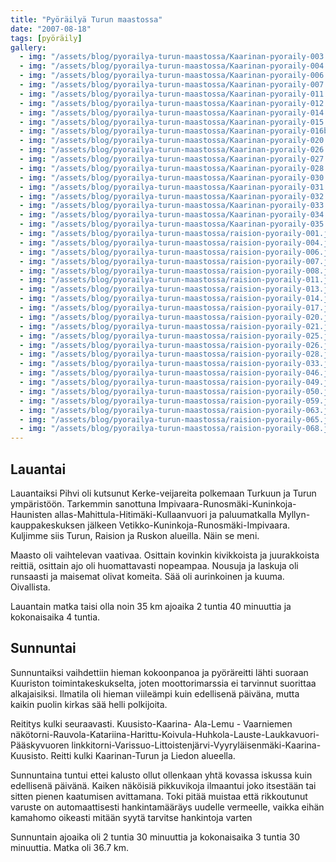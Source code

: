 ```yaml
---
title: "Pyöräilyä Turun maastossa"
date: "2007-08-18"
tags: [pyöräily]
gallery:
  - img: "/assets/blog/pyorailya-turun-maastossa/Kaarinan-pyoraily-003.jpg"
  - img: "/assets/blog/pyorailya-turun-maastossa/Kaarinan-pyoraily-004.jpg"
  - img: "/assets/blog/pyorailya-turun-maastossa/Kaarinan-pyoraily-006.jpg"
  - img: "/assets/blog/pyorailya-turun-maastossa/Kaarinan-pyoraily-007.jpg"
  - img: "/assets/blog/pyorailya-turun-maastossa/Kaarinan-pyoraily-011.jpg"
  - img: "/assets/blog/pyorailya-turun-maastossa/Kaarinan-pyoraily-012.jpg"
  - img: "/assets/blog/pyorailya-turun-maastossa/Kaarinan-pyoraily-014.jpg"
  - img: "/assets/blog/pyorailya-turun-maastossa/Kaarinan-pyoraily-015.jpg"
  - img: "/assets/blog/pyorailya-turun-maastossa/Kaarinan-pyoraily-016b.jpg"
  - img: "/assets/blog/pyorailya-turun-maastossa/Kaarinan-pyoraily-020.jpg"
  - img: "/assets/blog/pyorailya-turun-maastossa/Kaarinan-pyoraily-026.jpg"
  - img: "/assets/blog/pyorailya-turun-maastossa/Kaarinan-pyoraily-027.jpg"
  - img: "/assets/blog/pyorailya-turun-maastossa/Kaarinan-pyoraily-028.jpg"
  - img: "/assets/blog/pyorailya-turun-maastossa/Kaarinan-pyoraily-030.jpg"
  - img: "/assets/blog/pyorailya-turun-maastossa/Kaarinan-pyoraily-031.jpg"
  - img: "/assets/blog/pyorailya-turun-maastossa/Kaarinan-pyoraily-032.jpg"
  - img: "/assets/blog/pyorailya-turun-maastossa/Kaarinan-pyoraily-033.jpg"
  - img: "/assets/blog/pyorailya-turun-maastossa/Kaarinan-pyoraily-034.jpg"
  - img: "/assets/blog/pyorailya-turun-maastossa/Kaarinan-pyoraily-035.jpg"
  - img: "/assets/blog/pyorailya-turun-maastossa/raision-pyoraily-001.jpg"
  - img: "/assets/blog/pyorailya-turun-maastossa/raision-pyoraily-004.jpg"
  - img: "/assets/blog/pyorailya-turun-maastossa/raision-pyoraily-006.jpg"
  - img: "/assets/blog/pyorailya-turun-maastossa/raision-pyoraily-007.jpg"
  - img: "/assets/blog/pyorailya-turun-maastossa/raision-pyoraily-008.jpg"
  - img: "/assets/blog/pyorailya-turun-maastossa/raision-pyoraily-011.jpg"
  - img: "/assets/blog/pyorailya-turun-maastossa/raision-pyoraily-013.jpg"
  - img: "/assets/blog/pyorailya-turun-maastossa/raision-pyoraily-014.jpg"
  - img: "/assets/blog/pyorailya-turun-maastossa/raision-pyoraily-017.jpg"
  - img: "/assets/blog/pyorailya-turun-maastossa/raision-pyoraily-020.jpg"
  - img: "/assets/blog/pyorailya-turun-maastossa/raision-pyoraily-021.jpg"
  - img: "/assets/blog/pyorailya-turun-maastossa/raision-pyoraily-025.jpg"
  - img: "/assets/blog/pyorailya-turun-maastossa/raision-pyoraily-026.jpg"
  - img: "/assets/blog/pyorailya-turun-maastossa/raision-pyoraily-028.jpg"
  - img: "/assets/blog/pyorailya-turun-maastossa/raision-pyoraily-033.jpg"
  - img: "/assets/blog/pyorailya-turun-maastossa/raision-pyoraily-046.jpg"
  - img: "/assets/blog/pyorailya-turun-maastossa/raision-pyoraily-049.jpg"
  - img: "/assets/blog/pyorailya-turun-maastossa/raision-pyoraily-050.jpg"
  - img: "/assets/blog/pyorailya-turun-maastossa/raision-pyoraily-059.jpg"
  - img: "/assets/blog/pyorailya-turun-maastossa/raision-pyoraily-063.jpg"
  - img: "/assets/blog/pyorailya-turun-maastossa/raision-pyoraily-065.jpg"
  - img: "/assets/blog/pyorailya-turun-maastossa/raision-pyoraily-068.jpg"
---
```


## Lauantai

Lauantaiksi Pihvi oli kutsunut Kerke-veijareita polkemaan Turkuun ja
Turun ympäristöön. Tarkemmin sanottuna
Impivaara-Runosmäki-Kuninkoja-Haunisten
allas-Mahittula-Hitimäki-Kullaanvuori ja paluumatkalla
Myllyn-kauppakeskuksen jälkeen Vetikko-Kuninkoja-Runosmäki-Impivaara.
Kuljimme siis Turun, Raision ja Ruskon alueilla. Näin se meni.

Maasto oli vaihtelevan vaativaa. Osittain kovinkin kivikkoista ja
juurakkoista reittiä, osittain ajo oli huomattavasti nopeampaa. Nousuja
ja laskuja oli runsaasti ja maisemat olivat komeita. Sää oli aurinkoinen
ja kuuma. Oivallista.

Lauantain matka taisi olla noin 35 km ajoaika 2 tuntia 40 minuuttia ja
kokonaisaika 4 tuntia.

## Sunnuntai

Sunnuntaiksi vaihdettiin hieman kokoonpanoa ja pyöräreitti lähti suoraan
Kuuriston toimintakeskukselta, joten moottorimarssia ei tarvinnut
suorittaa alkajaisiksi. Ilmatila oli hieman viileämpi kuin edellisenä
päiväna, mutta kaikin puolin kirkas sää helli polkijoita.

Reititys kulki seuraavasti. Kuusisto-Kaarina- Ala-Lemu - Vaarniemen
näkötorni-Rauvola-Katariina-Harittu-Koivula-Huhkola-Lauste-Laukkavuori-Pääskyvuoren
linkkitorni-Varissuo-Littoistenjärvi-Vyyryläisenmäki-Kaarina-Kuusisto.
Reitti kulki Kaarinan-Turun ja Liedon alueella.

Sunnuntaina tuntui ettei kalusto ollut ollenkaan yhtä kovassa iskussa
kuin edellisenä päivänä. Kaiken näköisiä pikkuvikoja ilmaantui joko
itsestään tai sitten pienen kaatumisen avittamana. Toki pitää muistaa
että rikkoutunut varuste on automaattisesti hankintamääräys uudelle
vermeelle, vaikka eihän kamahomo oikeasti mitään syytä tarvitse
hankintoja varten

Sunnuntain ajoaika oli 2 tuntia 30 minuuttia ja kokonaisaika 3 tuntia 30
minuuttia. Matka oli 36.7 km.
